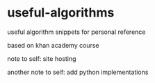 # useful-algorithms
useful algorithm snippets for personal reference

based on khan academy course

note to self: site hosting

another note to self: add python implementations
